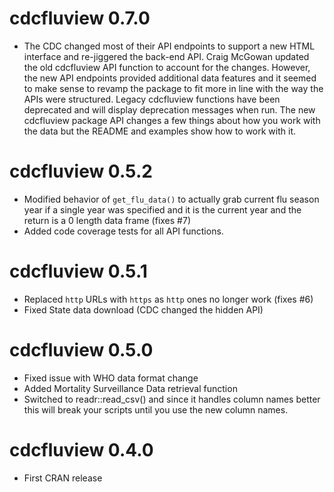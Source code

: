 # cdcfluview 0.7.0

* The CDC changed most of their API endpoints to support a new HTML interface and 
  re-jiggered the back-end API. Craig McGowan updated the old cdcfluview API function
  to account for the changes. However, the new API endpoints provided additional
  data features and it seemed to make sense to revamp the package to fit more in line
  with the way the APIs were structured. Legacy cdcfluview functions have been deprecated
  and will display deprecation messages when run. The new cdcfluview package API
  changes a few things about how you work with the data but the README and examples
  show how to work with it. 

# cdcfluview 0.5.2

* Modified behavior of `get_flu_data()` to actually grab current flu season
  year if a single year was specified and it is the current year and the
  return is a 0 length data frame (fixes #7)
* Added code coverage tests for all API functions.
  
# cdcfluview 0.5.1

* Replaced `http` URLs with `https` as `http` ones no longer work (fixes #6)
* Fixed State data download (CDC changed the hidden API)

# cdcfluview 0.5.0

* Fixed issue with WHO data format change
* Added Mortality Surveillance Data retrieval function
* Switched to readr::read_csv() and since it handles column names
  better this will break your scripts until you use the new
  column names.

# cdcfluview 0.4.0

* First CRAN release
